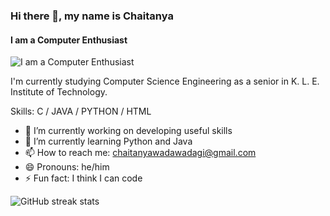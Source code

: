 ### Hi there 👋, my name is Chaitanya
#### I am a Computer Enthusiast
![I am a Computer Enthusiast](https://img.freepik.com/premium-vector/machine-learning-ai-minimal-infographic-web-banner-vector-artificial-intelligence-algorithm-machine-learning-robotic-solution-education-color-illustration_87720-4417.jpg?w=2000)

I'm currently studying Computer Science Engineering as a senior in K. L. E. Institute of Technology.

Skills: C / JAVA / PYTHON / HTML

- 🔭 I’m currently working on developing useful skills 
- 🌱 I’m currently learning Python and Java 
- 📫 How to reach me: chaitanyawadawadagi@gmail.com 
- 😄 Pronouns: he/him 
- ⚡ Fun fact: I think I can code 

![GitHub streak stats](https://streak-stats.demolab.com/?user=ChaitanyaWadawadagi)  
